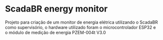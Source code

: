 # ScadaBR energy monitor
Projeto para criação de um monitor de energia elétrica utilizando o ScadaBR como supervisório,
o hardware utilizado foram o microcontrolador ESP32 e o módulo de medição de energia PZEM-004t V3.0
